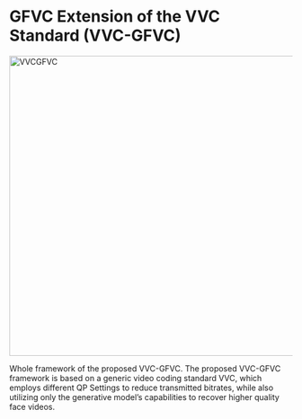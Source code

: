 # GFVC Extension of the VVC Standard (VVC-GFVC)

<img width="1263" height="534" alt="VVCGFVC" src="https://github.com/user-attachments/assets/a20545a1-641e-4fb1-b934-32b225a7817d" />

Whole framework of the proposed VVC-GFVC. The proposed VVC-GFVC framework is based on a generic video coding standard VVC, which employs different QP Settings to reduce transmitted bitrates, while also utilizing only the generative model’s capabilities to recover higher quality face videos.
